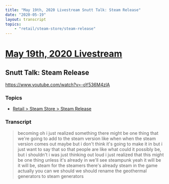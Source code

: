 ```yaml
---
title: "May 19th, 2020 Livestream Snutt Talk: Steam Release"
date: "2020-05-19"
layout: transcript
topics:
    - "retail/steam-store/steam-release"
---
```

# [May 19th, 2020 Livestream](../2020-05-19.md)
## Snutt Talk: Steam Release
https://www.youtube.com/watch?v=-oY536M4zlA

### Topics
* [Retail > Steam Store > Steam Release](../topics/retail/steam-store/steam-release.md)

### Transcript

> becoming oh i just realized something there might be one thing that we're going to add to the steam version like when when the steam version comes out maybe but i don't think it's going to make it in but i just want to say that so that people are like what could it possibly be, but i shouldn't i was just thinking out loud i just realized that this might be one thing unless it's already in we'll see steampunk yeah it will be it will be, steam for the steamers there's already steam in the game actually you can we should we should rename the geothermal generators to steam generators
